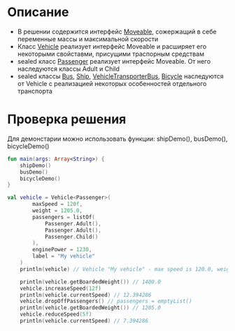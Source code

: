 # Описание
- В решении содержится интерфейс <a href="src/main/kotlin/domain/interfaces/Moveable.kt">Moveable</a>, сожержащий в себе переменные массы и максимальной скорости
- Класс <a href="src/main/kotlin/domain/model/Vehicle">Vehicle</a> реализует интерфейс Moveable и расширяет его некоторыми свойставми, присущими траспорным средствам
- sealed класс <a href="src/main/kotlin/domain/model/Passenger.kt">Passenger</a> реализует интерфейс Moveable. От него наследуются классы Adult и Child
- sealed классы <a href="src/main/kotlin/domain/model/Bus.kt">Bus</a>, <a href="src/main/kotlin/domain/model/Ship.kt">Ship</a>, <a href="src/main/kotlin/domain/model/VehicleTransporterBus.kt">VehicleTransporterBus</a>, <a href="src/main/kotlin/domain/model/Bicycle.kt">Bicycle</a> наследуются от Vehicle с реализацией некоторых особенностей отдельного транспорта
# Проверка решения
Для демонстарии можно использовать функции: shipDemo(), busDemo(), bicycleDemo()
```kotlin
fun main(args: Array<String>) {
    shipDemo()
    busDemo()
    bicycleDemo()
}
```
```kotlin
val vehicle = Vehicle<Passenger>(
        maxSpeed = 120f,
        weight = 1205.0,
        passengers = listOf(
            Passenger.Adult(),
            Passenger.Adult(),
            Passenger.Child()
        ),
        enginePower = 1230,
        label = "My vehicle"
    )
    println(vehicle) // Vehicle "My vehicle" - max speed is 120.0, weight is 1205.0, boarded weight is 1400.0

    println(vehicle.getBoardedWeight()) // 1400.0
    vehicle.increaseSpeed(12f)
    println(vehicle.currentSpeed) // 12.394286
    vehicle.dropOffPassengers() // passengers = emptyList()
    println(vehicle.getBoardedWeight()) // 1205.0
    vehicle.reduceSpeed(5f)
    println(vehicle.currentSpeed) // 7.394286
```

